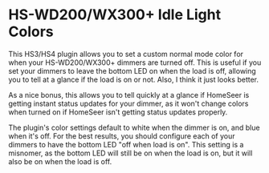 # HS-WD200/WX300+ Idle Light Colors

This HS3/HS4 plugin allows you to set a custom normal mode color for when your HS-WD200/WX300+ dimmers are turned off.
This is useful if you set your dimmers to leave the bottom LED on when the load is off, allowing you to tell
at a glance if the load is on or not. Also, I think it just looks better.

As a nice bonus, this allows you to tell quickly at a glance if HomeSeer is getting instant status updates for your
dimmer, as it won't change colors when turned on if HomeSeer isn't getting status updates properly.

The plugin's color settings default to white when the dimmer is on, and blue when it's off. For the best results,
you should configure each of your dimmers to have the bottom LED "off when load is on". This setting is a misnomer,
as the bottom LED will still be on when the load is on, but it will also be on when the load is off.
